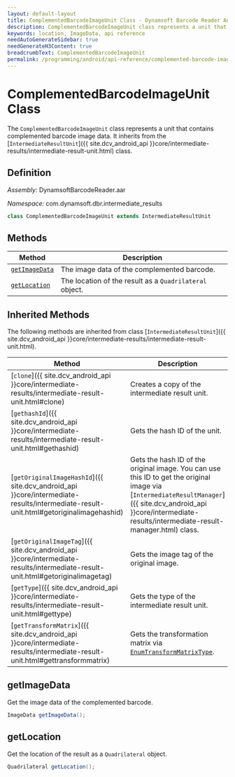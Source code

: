```yaml
---
layout: default-layout
title: ComplementedBarcodeImageUnit Class - Dynamsoft Barcode Reader Android Edition
description: ComplementedBarcodeImageUnit class represents a unit that contains complemented barcode image data. It inherits from the IntermediateResultUnit class.
keywords: location, ImageData, api reference
needAutoGenerateSidebar: true
needGenerateH3Content: true
breadcrumbText: ComplementedBarcodeImageUnit
permalink: /programming/android/api-reference/complemented-barcode-image-unit.html
---
```


# ComplementedBarcodeImageUnit Class

The `ComplementedBarcodeImageUnit` class represents a unit that contains complemented barcode image data. It inherits from the [`IntermediateResultUnit`]({{ site.dcv_android_api }}core/intermediate-results/intermediate-result-unit.html) class.

## Definition

*Assembly:* DynamsoftBarcodeReader.aar

*Namespace:* com.dynamsoft.dbr.intermediate_results

```java
class ComplementedBarcodeImageUnit extends IntermediateResultUnit
```

## Methods

| Method | Description |
| ------ | ----------- |
| [`getImageData`](#getimagedata) | The image data of the complemented barcode.|
| [`getLocation`](#getlocation) | The location of the result as a `Quadrilateral` object.|

## Inherited Methods

The following methods are inherited from class [`IntermediateResultUnit`]({{ site.dcv_android_api }}core/intermediate-results/intermediate-result-unit.html).

| Method | Description |
|------- |-------------|
| [`clone`]({{ site.dcv_android_api }}core/intermediate-results/intermediate-result-unit.html#clone) | Creates a copy of the intermediate result unit. |
| [`gethashId`]({{ site.dcv_android_api }}core/intermediate-results/intermediate-result-unit.html#gethashid) | Gets the hash ID of the unit. |
| [`getOriginalImageHashId`]({{ site.dcv_android_api }}core/intermediate-results/intermediate-result-unit.html#getoriginalimagehashid) | Gets the hash ID of the original image. You can use this ID to get the original image via [`IntermediateResultManager`]({{ site.dcv_android_api }}core/intermediate-results/intermediate-result-manager.html) class. |
| [`getOriginalImageTag`]({{ site.dcv_android_api }}core/intermediate-results/intermediate-result-unit.html#getoriginalimagetag) | Gets the image tag of the original image. |
| [`getType`]({{ site.dcv_android_api }}core/intermediate-results/intermediate-result-unit.html#gettype) | Gets the type of the intermediate result unit. |
| [`getTransformMatrix`]({{ site.dcv_android_api }}core/intermediate-results/intermediate-result-unit.html#gettransformmatrix) | Gets the transformation matrix via [`EnumTransformMatrixType`]({{site.dcv_enumerations}}core/transform-matrix-type.html). |

## getImageData

Get the image data of the complemented barcode.

```java
ImageData getImageData();
```

## getLocation

Get the location of the result as a `Quadrilateral` object.

```java
Quadrilateral getLocation();
```
